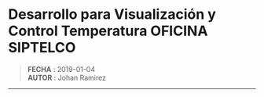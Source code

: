 # Desarrollo para Visualización y Control Temperatura OFICINA SIPTELCO
> **FECHA**   : 2019-01-04  
> **AUTOR**   : Johan Ramirez  
***



